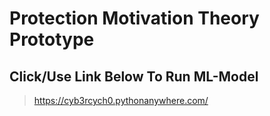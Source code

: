 # Protection Motivation Theory Prototype
## Click/Use Link Below To Run ML-Model
> https://cyb3rcych0.pythonanywhere.com/
